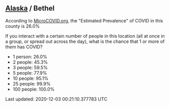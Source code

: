 
## [Alaska](/united-states/alaska) / Bethel

According to [MicroCOVID.org](http://microcovid.org),
the "Estimated Prevalence" of COVID in this county is 26.0%

If you interact with a certain number of people in this location
(all at once in a group, or spread out across the day), what is the chance that
1 or more of them has COVID?

- 1 person: 26.0%
- 2 people: 45.3%
- 3 people: 59.5%
- 5 people: 77.9%
- 10 people: 95.1%
- 25 people: 99.9%
- 100 people: 100.0%

Last updated: 2020-12-03 00:21:10.377783 UTC
